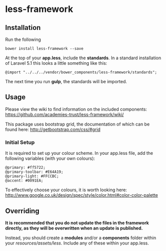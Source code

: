 # less-framework


## Installation

Run the following

	bower install less-framework --save

At the top of your **app.less**, include the **standards**. In a standard installation of Laravel 5.1 this looks a little something like this:

	@import "../../../vendor/bower_components/less-framework/standards";

The next time you run **gulp**, the standards will be imported.


## Usage

Please view the wiki to find information on the included components: https://github.com/academies-trust/less-framework/wiki/

This package uses bootstrap grid, the documentation of which can be found here: http://getbootstrap.com/css/#grid

### Initial Setup

It is required to set up your colour scheme. In your app.less file, add the following variables (with your own colours):

	@primary: #ff5722;
	@primary-toolbar: #E64A19;
	@primary-light: #FFCCBC;
	@accent: #0091EA;

To effectively choose your colours, it is worth looking here: http://www.google.co.uk/design/spec/style/color.html#color-color-palette

## Overriding

**It is recommended that you do not update the files in the framework directly, as they will be overwritten when an update is published.**

Instead, you should create a **modules** and/or a **components** folder within your *resources/assets/less*. Include any of these within your app.less.